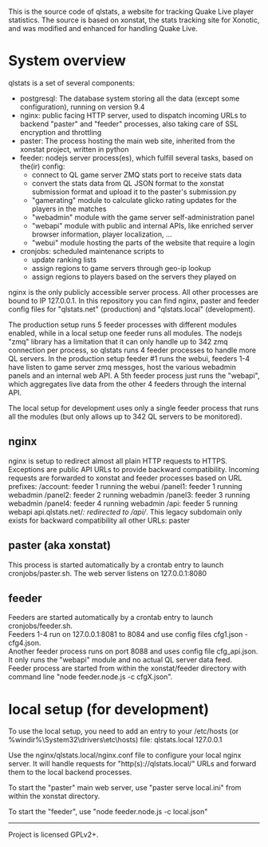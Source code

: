This is the source code of qlstats, a website for tracking Quake Live player statistics.
The source is based on xonstat, the stats tracking site for Xonotic, and was modified and enhanced for handling Quake Live.

System overview
===
qlstats is a set of several components:
- postgresql: The database system storing all the data (except some configuration), running on version 9.4
- nginx: public facing HTTP server, used to dispatch incoming URLs to backend "paster" and "feeder" processes, also taking care of SSL encryption and throttling
- paster: The process hosting the main web site, inherited from the xonstat project, written in python
- feeder: nodejs server process(es), which fulfill several tasks, based on the(ir) config:
  - connect to QL game server ZMQ stats port to receive stats data
  - convert the stats data from QL JSON format to the xonstat submission format and upload it to the paster's submission.py
  - "gamerating" module to calculate glicko rating updates for the players in the matches
  - "webadmin" module with the game server self-administration panel
  - "webapi" module with public and internal APIs, like enriched server browser information, player localization, ...
  - "webui" module hosting the parts of the website that require a login
- cronjobs: scheduled maintenance scripts to 
  - update ranking lists
  - assign regions to game servers through geo-ip lookup
  - assign regions to players based on the servers they played on

nginx is the only publicly accessible server process. All other processes are bound to IP 127.0.0.1.
In this repository you can find nginx, paster and feeder config files for "qlstats.net" (production) and "qlstats.local" (development).

The production setup runs 5 feeder processes with different modules enabled, while in a local setup one feeder runs all modules.
The nodejs "zmq" library has a limitation that it can only handle up to 342 zmq connection per process, so qlstats runs 4 feeder processes to handle more QL servers.
In the production setup feeder #1 runs the webui, feeders 1-4 have listen to game server zmq messges, host the various webadmin panels and an internal web API.
A 5th feeder process just runs the "webapi", which aggregates live data from the other 4 feeders through the internal API.

The local setup for development uses only a single feeder process that runs all the modules (but only allows up to 342 QL servers to be monitored).


nginx
---
nginx is setup to redirect almost all plain HTTP requests to HTTPS. Exceptions are public API URLs to provide backward compatibility.
Incoming requests are forwarded to xonstat and feeder processes based on URL prefixes:
/account: feeder 1 running the webui
/panel1: feeder 1 running webadmin
/panel2: feeder 2 running webadmin
/panel3: feeder 3 running webadmin
/panel4: feeder 4 running webadmin
/api: feeder 5 running webapi
api.qlstats.net/*: redirected to /api/*. This legacy subdomain only exists for backward compatibility
all other URLs: paster

paster (aka xonstat)
---
This process is started automatically by a crontab entry to launch cronjobs/paster.sh.
The web server listens on 127.0.0.1:8080

feeder
---
Feeders are started automatically by a crontab entry to launch cronjobs/feeder.sh.  
Feeders 1-4 run on 127.0.0.1:8081 to 8084 and use config files cfg1.json - cfg4.json.  
Another feeder process runs on port 8088 and uses config file cfg_api.json. It only runs the "webapi" module and no actual QL server data feed.  
Feeder process are started from within the xonstat/feeder directory with command line "node feeder.node.js -c cfgX.json".


local setup (for development)
===
To use the local setup, you need to add an entry to your /etc/hosts (or %windir%\System32\drivers\etc\hosts) file: qlstats.local 127.0.0.1

Use the nginx/qlstats.local/nginx.conf file to configure your local nginx server. It will handle requests for "http(s)://qlstats.local/" URLs and
forward them to the local backend processes.

To start the "paster" main web server, use "paster serve local.ini" from within the xonstat directory.

To start the "feeder", use "node feeder.node.js -c local.json"



----

Project is licensed GPLv2+.
